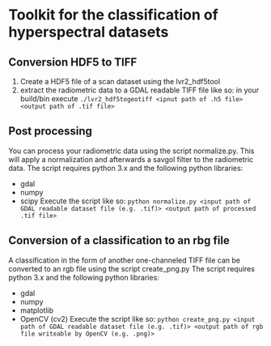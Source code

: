 # Toolkit for the classification of hyperspectral datasets

## Conversion HDF5 to TIFF
1. Create a HDF5 file of a scan dataset using the lvr2_hdf5tool
2. extract the radiometric data to a GDAL readable TIFF file like so:
   in your build/bin execute `./lvr2_hdf5togeotiff <ipnut path of .h5 file> <output path of .tif file>`

## Post processing 
You can process your radiometric data using the script normalize.py. This will apply a normalization and afterwards a savgol filter to the radiometric data.
The script requires python 3.x and the following python libraries:
+ gdal
+ numpy
+ scipy
Execute the script like so: `python normalize.py <input path of GDAL readable dataset file (e.g. .tif)> <output path of processed .tif file>`

## Conversion of a classification to an rbg file
A classification in the form of another one-channeled TIFF file can be converted to an rgb file using the script create_png.py
The script requires python 3.x and the following python libraries:
+ gdal
+ numpy
+ matplotlib
+ OpenCV (cv2)
Execute the script like so: `python create_png.py <input path of GDAL readable dataset file (e.g. .tif)> <output path of rgb file writeable by OpenCV (e.g. .png)>`